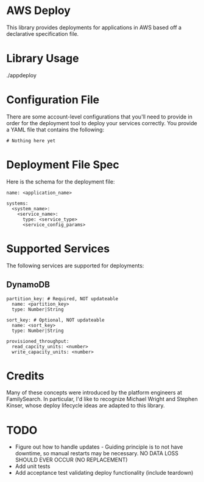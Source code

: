 # AWS Deploy
This library provides deployments for applications in AWS based off a declarative specification file.

# Library Usage
./appdeploy

# Configuration File
There are some account-level configurations that you'll need to provide in order for the deployment tool to
deploy your services correctly. You provide a YAML file that contains the following:
```
# Nothing here yet
```

# Deployment File Spec
Here is the schema for the deployment file:
```
name: <application_name>

systems:
  <system_name>:
    <service_name>:
      type: <service_type>
      <service_config_params>
```

# Supported Services
The following services are supported for deployments:

## DynamoDB
```
partition_key: # Required, NOT updateable
  name: <partition_key>
  type: Number|String

sort_key: # Optional, NOT updateable
  name: <sort_key> 
  type: Number|String

provisioned_throughput:
  read_capcity_units: <number>
  write_capacity_units: <number>
```

# Credits
Many of these concepts were introduced by the platform engineers at FamilySearch. In particular, I'd like to recognize Michael Wright and Stephen Kinser, whose deploy lifecycle ideas are adapted to this library.

# TODO 
* Figure out how to handle updates - Guiding principle is to not have downtime, so manual restarts may be necessary. NO DATA LOSS SHOULD EVER OCCUR (NO REPLACEMENT)
* Add unit tests
* Add acceptance test validating deploy functionality (include teardown)
